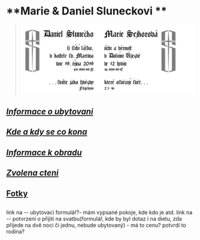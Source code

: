 #                                               **Marie & Daniel Sluneckovi **
>![](./header.png)


## [_________________Informace o ubytovani_________________](./TheHood.md)
## [_________________Kde a kdy se co kona_________________](./Plan.md)
##
## [_________________Informace k obradu_________________](./Gnosis.md)
## [_________________Zvolena cteni_________________](./Scripta.md)
##
## [Fotky](./Photo.md)
##
##
##

link na -- ubytovací formulář?- mám vypsané pokoje, kde kdo je atd.
link na -- potvrzení o přijití na svatbu(formulář, kde by byl dotaz i na dietu, zda přijede na dvě noci či jednu, nebude ubytovaný) - má to cenu? potvrdí to rodina?
